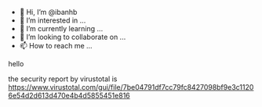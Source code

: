 - 👋 Hi, I’m @ibanhb
- 👀 I’m interested in ...
- 🌱 I’m currently learning ...
- 💞️ I’m looking to collaborate on ...
- 📫 How to reach me ...

<!---
ibanhb/ibanhb is a ✨ special ✨ repository because its `README.md` (this file) appears on your GitHub profile.
You can click the Preview link to take a look at your changes.
--->
hello

the security report by virustotal is https://www.virustotal.com/gui/file/7be04791df7cc79fc8427098bf9e3c11206e54d2d613d470e4b4d5855451e816
